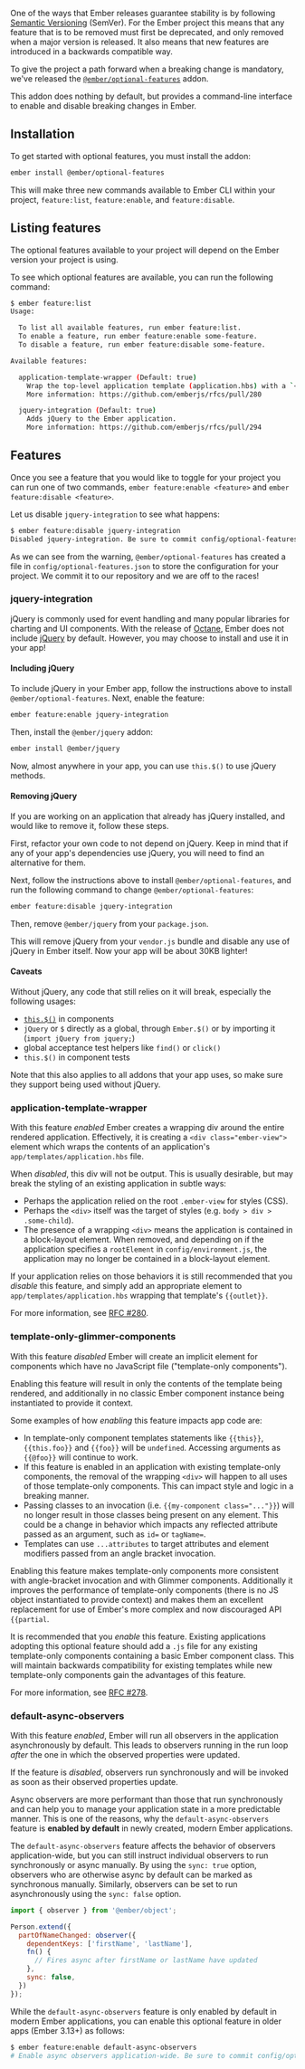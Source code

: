 One of the ways that Ember releases guarantee stability is by following [Semantic Versioning](https://semver.org/) (SemVer).
For the Ember project this means that any feature that is to be removed must first be deprecated,
and only removed when a major version is released.
It also means that new features are introduced in a backwards compatible way.

To give the project a path forward when a breaking change is mandatory, we've released the [`@ember/optional-features`](https://github.com/emberjs/ember-optional-features) addon.

This addon does nothing by default, but provides a command-line interface to enable and disable breaking changes in Ember.

## Installation

To get started with optional features, you must install the addon:

```bash
ember install @ember/optional-features
```

This will make three new commands available to Ember CLI within your project, `feature:list`, `feature:enable`, and `feature:disable`.

## Listing features

The optional features available to your project will depend on the Ember version your project is using.

To see which optional features are available, you can run the following command:

```bash
$ ember feature:list
Usage:

  To list all available features, run ember feature:list.
  To enable a feature, run ember feature:enable some-feature.
  To disable a feature, run ember feature:disable some-feature.

Available features:

  application-template-wrapper (Default: true)
    Wrap the top-level application template (application.hbs) with a `<div class="ember-view">` element.
    More information: https://github.com/emberjs/rfcs/pull/280

  jquery-integration (Default: true)
    Adds jQuery to the Ember application.
    More information: https://github.com/emberjs/rfcs/pull/294
```

## Features

Once you see a feature that you would like to toggle for your project you can run one of two commands, `ember feature:enable <feature>` and `ember feature:disable <feature>`.

Let us disable `jquery-integration` to see what happens:

```bash
$ ember feature:disable jquery-integration
Disabled jquery-integration. Be sure to commit config/optional-features.json to source control!
```

As we can see from the warning, `@ember/optional-features` has created a file in `config/optional-features.json` to store the configuration for your project.
We commit it to our repository and we are off to the races!

### jquery-integration

jQuery is commonly used for event handling and many popular libraries for charting and UI components.
With the release of [Octane](https://emberjs.com/editions), Ember does not include [jQuery](https://jquery.com/) by default.
However, you may choose to install and use it in your app!

#### Including jQuery

To include jQuery in your Ember app, follow the instructions above to install `@ember/optional-features`.
Next, enable the feature:

```bash
ember feature:enable jquery-integration
```

Then, install the `@ember/jquery` addon:

```bash
ember install @ember/jquery
```

Now, almost anywhere in your app, you can use `this.$()` to use jQuery methods.

#### Removing jQuery

If you are working on an application that already has jQuery installed, and would like to remove it, follow these steps.

First, refactor your own code to not depend on jQuery.
Keep in mind that if any of your app's dependencies use jQuery,
you will need to find an alternative for them.

Next, follow the instructions above to install `@ember/optional-features`, and run the following command to change `@ember/optional-features`:

```bash
ember feature:disable jquery-integration
```

Then, remove `@ember/jquery` from your `package.json`.

This will remove jQuery from your `vendor.js` bundle and disable any use of jQuery in Ember itself.
Now your app will be about 30KB lighter!

#### Caveats

Without jQuery, any code that still relies on it will break, especially the following usages:

- [`this.$()`](https://api.emberjs.com/ember/3.17/classes/Component/methods/$?anchor=%24) in components
- `jQuery` or `$` directly as a global, through `Ember.$()` or by importing it (`import jQuery from jquery;`)
- global acceptance test helpers like `find()` or `click()`
- `this.$()` in component tests

Note that this also applies to all addons that your app uses, so make sure they support being used without jQuery.

### application-template-wrapper

With this feature *enabled* Ember creates a wrapping div around the entire
rendered application. Effectively, it is creating a `<div class="ember-view">`
element which wraps the contents of an application's
`app/templates/application.hbs` file.

When *disabled*, this div will not be output. This is usually desirable, but
may break the styling of an existing application in subtle ways:

- Perhaps the application relied on the root `.ember-view` for styles (CSS).
- Perhaps the `<div>` itself was the target of styles (e.g. `body > div > .some-child`).
- The presence of a wrapping `<div>` means the application is contained in a
  block-layout element. When removed, and depending on if the application
  specifies a `rootElement` in `config/environment.js`, the application may no
  longer be contained in a block-layout element.

If your application relies on those behaviors it is still recommended that
you *disable* this feature, and simply add an appropriate element to
`app/templates/application.hbs` wrapping that template's `{{outlet}}`.

For more information, see [RFC #280](https://github.com/emberjs/rfcs/blob/master/text/0280-remove-application-wrapper.md).

### template-only-glimmer-components

With this feature *disabled* Ember will create an implicit element for
components which have no JavaScript file ("template-only components").

Enabling this feature will result in only the contents of the template being
rendered, and additionally in no classic Ember component instance being
instantiated to provide it context.

Some examples of how *enabling* this feature impacts app code are:

- In template-only component templates statements like `{{this}}`,
  `{{this.foo}}` and `{{foo}}` will be `undefined`. Accessing arguments as
  `{{@foo}}` will continue to work.
- If this feature is enabled in an application with existing template-only
  components, the removal of the wrapping `<div>` will happen to all uses of
  those template-only components. This can impact style and logic in a breaking
  manner.
- Passing classes to an invocation (i.e. `{{my-component class="..."}}`) will
  no longer result in those classes being present on any element. This could
  be a change in behavior which impacts any reflected attribute passed as an
  argument, such as `id=` or `tagName=`.
- Templates can use `...attributes` to target attributes and element modifiers
  passed from an angle bracket invocation.

Enabling this feature makes template-only components more consistent with
angle-bracket invocation and with Glimmer components. Additionally it improves
the performance of template-only components (there is no JS object instantiated
to provide context) and makes them an excellent replacement for use of Ember's
more complex and now discouraged API `{{partial`.

It is recommended that you *enable* this feature. Existing applications adopting
this optional feature should add a `.js` file for any existing template-only
components containing a basic Ember component class. This will maintain
backwards compatibility for existing templates while new template-only
components gain the advantages of this feature.

For more information, see [RFC #278](https://github.com/emberjs/rfcs/blob/master/text/0278-template-only-components.md).

### default-async-observers

With this feature *enabled*, Ember will run all observers in the application
asynchronously by default. This leads to observers running in the run loop
*after* the one in which the observed properties were updated.

If the feature is *disabled*, observers run synchronously
and will be invoked as soon as their observed properties update.

Async observers are more performant than those that run synchronously
and can help you to manage your application state in a more predictable manner.
This is one of the reasons, why the `default-async-observers` feature is
**enabled by default** in newly created, modern Ember applications.

The `default-async-observers` feature affects the behavior of observers application-wide,
but you can still instruct individual observers to run synchronously or async
manually. By using the `sync: true` option, observers who are otherwise async by default
can be marked as synchronous manually. Similarly, observers
can be set to run asynchronously using the `sync: false` option.


```javascript
import { observer } from '@ember/object';

Person.extend({
  partOfNameChanged: observer({
    dependentKeys: ['firstName', 'lastName'],
    fn() {
      // Fires async after firstName or lastName have updated
    },
    sync: false,
  })
});
```

While the `default-async-observers` feature is only enabled by default in modern Ember applications,
you can enable this optional feature in older apps (Ember 3.13+) as follows:

```bash
$ ember feature:enable default-async-observers
# Enable async observers application-wide. Be sure to commit config/optional-features.json to source control!
```

<!-- eof - needed for pages that end in a code block  -->
